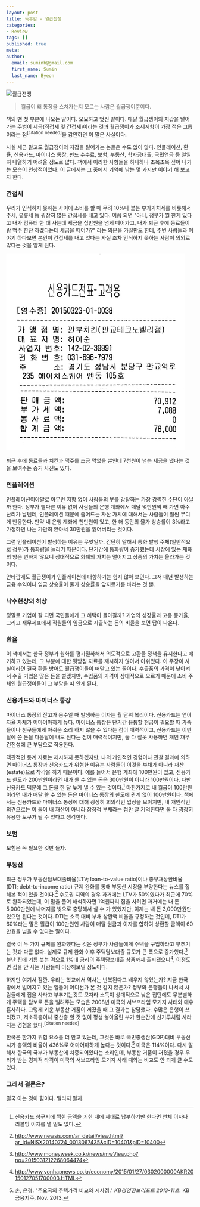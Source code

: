 ```yaml
---
layout: post
title: 독후감 - 월급전쟁
categories:
- Review
tags: []
published: true
meta:
author:
  email: suminb@gmail.com
  first_name: Sumin
  last_name: Byeon
---
```


<img src="http://image.yes24.com/goods/7539231/M" alt="월급전쟁" class="center"/>

> 월급이 왜 통장을 스쳐가는지 모르는 사람은 월급쟁이뿐이다.

책의 맨 첫 부분에 나오는 말이다. 오묘하고 멋진 말이다. 매달 월급쟁이의 지갑을 털어가는 주범이 세금(직접세 및 간접세)이라는 것과 월급쟁이가 조세저항이 가장 적은 그룹이라는 점<sup>[citation needed]</sup>을 감안하면 이 말은 사실이다.

사실 세금 말고도 월급쟁이의 지갑을 털어가는 놈들은 수도 없이 많다. 인플레이션, 환율, 신용카드, 마이너스 통장, 펀드 수수료, 보험, 부동산, 학자금대출, 국민연금 등 일일히 나열하기 어려울 정도로 많다. 책에서 이러한 사항들을 하나하나 조목조목 짚어 나가는 모습이 인상적이었다. 이 글에서는 그 중에서 기억에 남는 몇 가지만 이야기 해 보고자 한다.

### 간접세

우리가 인식하지 못하는 사이에 소비를 할 때 무려 10%나 붙는 부가가치세를 비롯해서 주세, 유류세 등 굉장히 많은 간접세를 내고 있다. 이쯤 되면 "아니, 정부가 뭘 한게 있다고 내가 컴퓨터 한 대 사는데 세금을 십만원을 넘게 떼어가고, 내가 퇴근 후에 동료들이랑 맥주 한잔 하겠다는데 세금을 떼어가?" 라는 의문을 가질만도 한데, 주변 사람들과 이야기 하다보면 본인이 간접세를 내고 있다는 사실 조차 인식하지 못하는 사람이 의외로 많다는 것을 알게 된다.

<img src="/attachments/2015-03/receipt.jpg" alt="깐부치킨 영수증" class="center"/>

퇴근 후에 동료들과 치킨과 맥주를 조금 먹었을 뿐인데 7천원이 넘는 세금을 냈다는 것을 보여주는 증거 사진도 있다.

### 인플레이션

인플레이션이야말로 아무런 저항 없이 사람들의 부를 강탈하는 가장 강력한 수단이 아닐까 한다. 정부가 별다른 이유 없이 사람들의 은행 계좌에서 매달 몇만원씩 빼 가면 아주 난리가 날텐데, 인플레이션 때문에 줄어드는 자산 가치에 대해서는 사람들이 훨씬 무디게 반응한다. 만약 내 은행 계좌에 천만원이 있고, 한 해 동안의 물가 상승률이 3%라고 가정하면 나는 가만히 앉아서 30만원을 잃어버리는 것이다.

그럼 인플레이션이 발생하는 이유는 무엇일까. 간단히 말해서 통화 발행 주체(일반적으로 정부)가 통화량을 늘리기 때문이다. 단기간에 통화량이 증가했는데 시장에 있는 재화의 양은 변하지 않으니 상대적으로 화폐의 가치는 떨어지고 상품의 가치는 올라가는 것이다.

안타깝게도 월급쟁이가 인플레이션에 대항하기는 쉽지 않아 보인다. 그저 매년 발생하는 금융 수익이나 임금 상승률이 물가 상승률을 앞지르기를 바라는 것 뿐.

### 낙수현상의 허상

정말로 기업이 잘 되면 국민들에게 그 혜택이 돌아갈까? 기업의 성장률과 고용 증가율, 그리고 재무제표에서 직원들의 임금으로 지출하는 돈의 비율을 보면 답이 나온다.

### 환율

이 책에서는 한국 정부가 원화를 평가절하해서 의도적으로 고환율 정책을 유지한다고 얘기하고 있는데, 그 부분에 대한 뒷받침 자료를 제시하지 않아서 아쉬웠다. 이 주장이 사실이라면 결국 환율 방어도 월급쟁이들이 떠맡고 있는 꼴이다. 수출품의 가격이 낮아져서 수출 기업은 많은 돈을 벌겠지만, 수입품의 가격이 상대적으로 오르기 때문에 소비 주체인 월급쟁이들이 그 부담을 떠 안게 된다.

### 신용카드와 마이너스 통장

마이너스 통장의 잔고가 음수일 때 발생하는 이자는 월 단위 복리이다. 신용카드는 연이자율 자체가 어마어마하게 높다. 마이너스 통장은 단기간 융통할 현금이 필요할 때 가족들이나 친구들에게 아쉬운 소리 하지 않을 수 있다는 점이 매력적이고, 신용카드는 이번달에 쓴 돈을 다음달에 내도 된다는 점이 매력적이지만, 둘 다 잘못 사용하면 개인 재무 건전성에 큰 부담으로 작용한다.

객관적인 통계 자료는 제시하지 못하겠지만, 나의 개인적인 경험이나 관찰 결과에 의하면 마이너스 통장과 신용카드가 위험한 이유는 사람들이 이것을 부채가 아니라 재산(estate)으로 착각을 하기 때문이다. 예를 들어서 은행 계좌에 100만원이 있고, 신용카드 한도가 200만원이라면 내가 쓸 수 있는 돈은 300만원이 아니라 100만원이다. 다만 신용카드 덕분에 그 돈을 한 달 늦게 낼 수 있는 것이다.[^5] 마찬가지로 내 월급이 100만원이라면 내가 매달 쓸 수 있는 돈은 마이너스 통장의 한도에 관계 없이 100만원이다. 책에서는 신용카드와 마이너스 통장에 대해 굉장히 회의적인 입장을 보이지만, 내 개인적인 의견으로는 이 둘이 내 재산이 아니라 잠정적 부채라는 점만 잘 기억한다면 둘 다 굉장히 유용한 도구가 될 수 있다고 생각한다.

### 보험

보험은 꼭 필요한 것만 들자. 

### 부동산

최근 정부가 부동산담보대출비율(LTV; loan-to-value ratio)이나 총부채상환비율(DTI; debt-to-income ratio) 규제 완화를 통해 부동산 시장을 부양한다는 뉴스를 접해본 적이 있을 것이다.[^1] 수도권 지역의 경우 과거에는 LTV가 50%였다가 최근에 70%로 완화되었는데, 이 말을 풀어 해석하자면 1억원짜리 집을 사려면 과거에는 내 돈 5,000만원에 나머지를 빚으로 충당해서 살 수 가 있었지만, 이제는 내 돈 3,000만원만 있으면 된다는 것이다. DTI는 소득 대비 부채 상환액 비율을 규정하는 것인데, DTI가 60%라는 말은 월급이 100만원인 사람이 매달 원금과 이자를 합하여 상환할 금액이 60만원을 넘을 수 없다는 말이다.

결국 이 두 가지 규제를 완화했다는 것은 정부가 사람들에게 주택을 구입하라고 부추기는 것과 다름 없다. 실제로 규제 완화 이후 주택담보대출 규모가 큰 폭으로 증가했다.[^2] 불난 집에 기름 붓는 격으로 1%대 금리의 주택담보대출 상품까지 출시됐으니[^3], 이정도면 집을 안 사는 사람들이 이상해보일 정도이다.

하지만 여기서 잠깐. 우리는 학교에서 역사는 반복된다고 배우지 않았는가? 지금 한국 땅에서 벌어지고 있는 일들이 어디선가 본 것 같지 않은가? 정부와 은행들이 나서서 사람들에게 집을 사라고 부추기는것도 모자라 소득이 상대적으로 낮은 집단에도 무분별하게 주택을 담보로 돈을 빌려주는 모습은 2008년 미국의 서브프라임 모기지 사태와 매우 흡사하다. 그렇게 키운 부동산 거품이 꺼졌을 때 그 결과는 참담했다. 수많은 은행이 쓰러졌고, 저소득층이나 중산층 할 것 없이 평생 쌓아올린 부가 한순간에 신기루처럼 사라지는 경험을 했다.<sup>[citation needed]</sup>

한국은 한가지 위험 요소를 더 안고 있는데, 그것은 바로 국민총생산(GDP)대비 부동산 시가 총액의 비율이 436%로 어마어마하게 높다는 것이다.[^4] 미국은 114%이다. 다시 말해서 한국의 국부가 부동산에 치중되어있다는 소리인데, 부동산 거품이 꺼졌을 경우 우리가 받는 경제적 타격이 미국의 서브프라임 모기지 사태 때와는 비교도 안 되게 클 수도 있다.

### 그래서 결론은?

결국 아는 것이 힘이다. 털리지 말자.

[^1]: <http://www.newsis.com/ar_detail/view.html?ar_id=NISX20140724_0013067435&cID=10401&pID=10400>
[^2]: <http://www.moneyweek.co.kr/news/mwView.php?no=2015031212268064474>
[^3]: <http://www.yonhapnews.co.kr/economy/2015/01/27/0302000000AKR20150127051700003.HTML>
[^4]:  손, 은경. "주요국의 주택가격 비교와 시사점." *KB경영정보리포트 2013-11호.* KB금융지주, Nov. 2013.
[^5]: 신용카드 청구서에 찍힌 금액을 기한 내에 제대로 납부하기만 한다면 연체 이자나 리볼빙 이자를 낼 일도 없다.